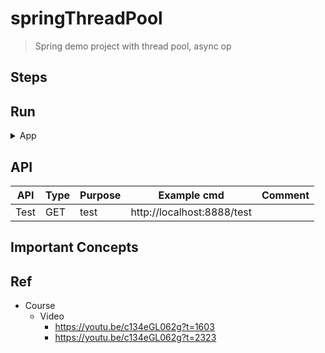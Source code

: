 # springThreadPool
> Spring demo project with thread pool, async op


## Steps


## Run

<details>
<summary>App</summary>

```bash
#---------------------------
# Run app
#---------------------------

# build
mvn package

# run
java -jar <built_jar>
```

</details>

## API

| API | Type | Purpose | Example cmd | Comment|
| ----- | -------- | ---- | ----- | ---- |
| Test | GET | test | http://localhost:8888/test |


## Important Concepts

## Ref

- Course
    - Video
        - https://youtu.be/c134eGL062g?t=1603
        - https://youtu.be/c134eGL062g?t=2323
